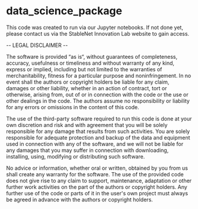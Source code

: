 # data_science_package
This code was created to run via our Jupyter notebooks. If not done yet, please contact us via the StableNet Innovation Lab website to gain access.

-- LEGAL DISCLAIMER --

The software is provided “as is“, without guarantees of completeness, accuracy, usefulness or timeliness and without warranty of any kind, express or implied, including but not limited to the warranties of merchanitability, fitness for a particular purpose and noninfringement. In no event shall the authors or copyright holders be liable for any claim, damages or other liability, whether in an action of contract, tort or otherwise, arising from, out of or in connection with the code or the use or other dealings in the code. The authors assume no responsibility or liability for any errors or omissions in the content of this code.

The use of the third-party software required to run this code is done at your own discretion and risk and with agreement that you will be solely responsible for any damage that results from such activities. You are solely responsible for adequate protection and backup of the data and equipment used in connection with any of the software, and we will not be liable for any damages that you may suffer in connection with downloading, installing, using, modifying or distributing such software. 

No advice or information, whether oral or written, obtained by you from us shall create any warranty for the software. The use of the provided code does not give rise to any claim to support, maintenance, adaptation or other further work activities on the part of the authors or copyright holders. Any further use of the code or parts of it in the user's own project must always be agreed in advance with the authors or copyright holders.
